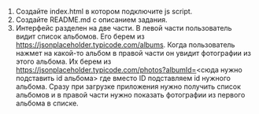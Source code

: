 1. Создайте index.html в котором подключите js script.
2. Создайте README.md с описанием задания.
3. Интерфейс разделен на две части. В левой части пользователь видит список альбомов. Его берем из https://jsonplaceholder.typicode.com/albums.
   Когда пользователь нажмет на какой-то альбом в правой части он увидит фотографии из этого альбома. Их берем из https://jsonplaceholder.typicode.com/photos?albumId=<сюда нужно подставить id альбома> где вместо ID подставляем id нужного альбома.
   Сразу при загрузке приложения нужно получить список альбомов и в правой части нужно показать фотографии из первого альбома в списке.
